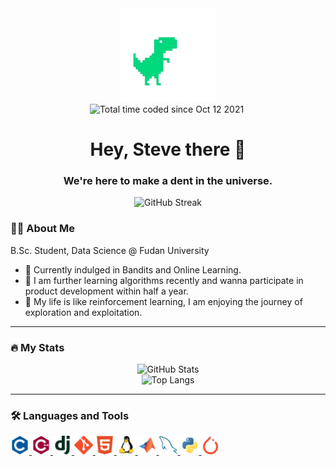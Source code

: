 <div align="center">
  <img src="https://raw.githubusercontent.com/Tequila-Sunrise/Image-Hosting/main/Tequila-Sunrise/steve.gif" width="150"/>
  <div>
    <a>
      <img src="https://wakatime.com/badge/user/e07076f3-a080-4a9d-80b5-3aa7be5edb77.svg" alt="Total time coded since Oct 12 2021" />
    </a>
    <a>
      <img src="https://komarev.com/ghpvc/?username=Tequila-Sunrise&style=flat&color=268f77" alt=""/>
    </a>
  </div>
  <h1>
    Hey, Steve there 👋
  </h1>
  <h3>
    We're here to make a dent in the universe.
  </h3>
  <img width=420 src="https://github-readme-streak-stats.herokuapp.com?user=Tequila-Sunrise&theme=gotham&hide_border=false&date_format=M%20j%5B%2C%20Y%5D&" alt="GitHub Streak" />
</div>

### 🧘‍♂️ About Me

B.Sc. Student, Data Science @ Fudan University

- 🔬 Currently indulged in Bandits and Online Learning.
- 🌱 I am further learning algorithms recently and wanna participate in product development within half a year.
- 🔭 My life is like reinforcement learning, I am enjoying the journey of exploration and exploitation.

---

### 🔥 My Stats

<div align="center">
  <img width=420 src="https://github-readme-stats.vercel.app/api?username=Tequila-Sunrise&theme=gotham&count_private=true&show_icons=true&hide_border=false&hide_title=true&border_radius=10" alt="GitHub Stats" />
</div>

<div align="center">
  <img width=320 src="https://github-readme-stats.vercel.app/api/top-langs/?username=Tequila-Sunrise&theme=gotham&count_private&exclude_repo=Tequila-Sunrise.github.io&langs_count=8&hide=css&layout=compact&hide_border=false&hide_title=true&border_radius=10" alt="Top Langs" />
</div>

---

### 🛠️ Languages and Tools

<div>
  <a href="https://www.cprogramming.com/" target="_blank" rel="noreferrer">
    <img src="https://raw.githubusercontent.com/devicons/devicon/master/icons/c/c-plain.svg" alt="c" width="30" height="30"/>
  </a>
  <a href="https://www.w3schools.com/cpp/" target="_blank" rel="noreferrer">
    <img src="https://raw.githubusercontent.com/devicons/devicon/master/icons/cplusplus/cplusplus-plain.svg" alt="cplusplus" width="30" height="30"/>
  </a>
  <a href="https://www.djangoproject.com/" target="_blank" rel="noreferrer">
    <img src="https://raw.githubusercontent.com/devicons/devicon/master/icons/django/django-plain.svg" alt="django" width="30" height="30"/>
  </a>
  <a href="https://git-scm.com/" target="_blank" rel="noreferrer">
    <img src="https://raw.githubusercontent.com/devicons/devicon/master/icons/git/git-plain.svg" alt="git" width="30" height="30"/>
  </a>
  <a href="https://www.w3.org/html/" target="_blank" rel="noreferrer">
    <img src="https://raw.githubusercontent.com/devicons/devicon/master/icons/html5/html5-plain.svg" alt="html5" width="30" height="30"/>
  </a>
  <a href="https://www.linux.org/" target="_blank" rel="noreferrer">
    <img src="https://raw.githubusercontent.com/devicons/devicon/master/icons/linux/linux-original.svg" alt="linux" width="30" height="30"/>
  </a>
  <a href="https://www.mathworks.com/" target="_blank" rel="noreferrer">
    <img src="https://raw.githubusercontent.com/devicons/devicon/master/icons/matlab/matlab-original.svg" alt="matlab" width="30" height="30"/>
  </a>
  <a href="https://www.mysql.com/" target="_blank" rel="noreferrer">
    <img src="https://raw.githubusercontent.com/devicons/devicon/master/icons/mysql/mysql-plain.svg" alt="mysql" width="30" height="30"/>
  </a>
  <a href="https://www.python.org" target="_blank" rel="noreferrer">
    <img src="https://raw.githubusercontent.com/devicons/devicon/master/icons/python/python-original.svg" alt="python" width="30" height="30"/>
  </a>
  <a href="https://pytorch.org/" target="_blank" rel="noreferrer">
    <img src="https://raw.githubusercontent.com/devicons/devicon/master/icons/pytorch/pytorch-original.svg" alt="pytorch" width="30" height="30"/>
  </a>
</div>
